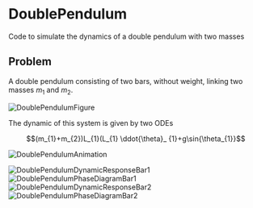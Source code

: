 # DoublePendulum
Code to simulate the dynamics of a double pendulum with two masses

## Problem

A double pendulum consisting of two bars, without weight, linking two masses $m_{1}$ and $m_{2}$.

![DoublePendulumFigure](https://github.com/user-attachments/assets/cc0b019d-a585-4984-b75a-c17149261679)

The dynamic of this system is given by two ODEs

$$(m_{1}+m_{2})L_{1}(L_{1} \ddot{\theta}_ {1}+g\sin{\theta_{1}}$$


![DoublePendulumAnimation](https://github.com/user-attachments/assets/a4c06ce3-de69-459f-8b84-a8531d59c398)


![DoublePendulumDynamicResponseBar1](https://github.com/user-attachments/assets/c9c5fff9-becb-4b0c-9fea-8ae9fe8e2050)
![DoublePendulumPhaseDiagramBar1](https://github.com/user-attachments/assets/d0fc2c53-8865-45f4-adbe-3bad2cdf904c)
![DoublePendulumDynamicResponseBar2](https://github.com/user-attachments/assets/0bab30a3-30c6-4d71-b4d4-f3a9b8e0a67f)
![DoublePendulumPhaseDiagramBar2](https://github.com/user-attachments/assets/d2c51d71-7b78-4d80-a8d9-550c4c0e0461)

